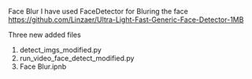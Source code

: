
Face Blur
I have used FaceDetector for Bluring the face
https://github.com/Linzaer/Ultra-Light-Fast-Generic-Face-Detector-1MB

Three new added files
1. detect_imgs_modified.py
2. run_video_face_detect_modified.py
3. Face Blur.ipnb

